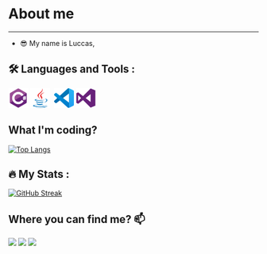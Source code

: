# About me 
----------
- 😎 My name is Luccas,

##

## :hammer_and_wrench: Languages and Tools :

<div>
    <img src="https://github.com/devicons/devicon/blob/master/icons/csharp/csharp-original.svg" title="C#" **alt="C#" width="40" height="40"/>
    <img src="https://github.com/devicons/devicon/blob/master/icons/java/java-original.svg" title="Java" alt="Java" width="40" height="40"/>&nbsp;
    <img src="https://github.com/devicons/devicon/blob/master/icons/vscode/vscode-original.svg" title="VSCode" **alt="VSCode" width="40" height="40"/>
    <img src="https://github.com/devicons/devicon/blob/master/icons/visualstudio/visualstudio-plain.svg" title="VisualStudio" **alt="VisualStudio" width="40" height="40"/>
</div>

## What I'm coding?

[![Top Langs](https://github-readme-stats.vercel.app/api/top-langs/?username=LuccasSilvaDev&theme=dark&PAT_1)](https://github.com/LuccasSilvaDev/github-readme-stats&PAT_1)

## :fire: My Stats :

[![GitHub Streak](http://github-readme-streak-stats.herokuapp.com?user=LuccasSilvaDev&theme=dark&background=000000)](https://git.io/streak-stats)
  
 ## Where you can find me? 📫
 
<div> 
  <a href = "mailto:luccassilvadev@gmail.com"><img src="https://img.shields.io/badge/-Gmail-%23333?style=for-the-badge&logo=Gmail&logoColor=white" target="_blank"></a>
  <a href="https://www.linkedin.com/in/LuccasSilvaDev" target="_blank"><img src="https://img.shields.io/badge/-LinkedIn-%230077B5?style=for-the-badge&logo=linkedin&logoColor=white" target="_blank"></a>
  <a href = "http://api.whatsapp.com/send?phone=5515991124179"><img src="https://img.shields.io/badge/-whatsapp-%23333?style=for-the-badge&logo=whatsapp&logoColor=white" target="_blank"></a>
</div>
